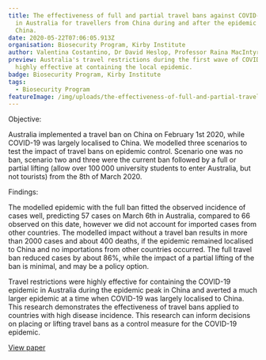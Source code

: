 ```yaml
---
title: The effectiveness of full and partial travel bans against COVID-19 spread
  in Australia for travellers from China during and after the epidemic peak in
  China.
date: 2020-05-22T07:06:05.913Z
organisation: Biosecurity Program, Kirby Institute
author: Valentina Costantino, Dr David Heslop, Professor Raina MacIntyre
preview: Australia's travel restrictions during the first wave of COVID-19 were
  highly effective at containing the local epidemic.
badge: Biosecurity Program, Kirby Institute
tags:
  - Biosecurity Program
featureImage: /img/uploads/the-effectiveness-of-full-and-partial-travel-bans-against-covid-19-spread-in-australia-for-travellers-from-china-during-and-after-the-epidemic-peak-in-china.jpeg
---
```

Objective: 

Australia implemented a travel ban on China on February 1st 2020, while COVID-19 was largely localised to China. We modelled three scenarios to test the impact of travel bans on epidemic control. Scenario one was no ban, scenario two and three were the current ban followed by a full or partial lifting (allow over 100 000 university students to enter Australia, but not tourists) from the 8th of March 2020.


Findings:

The modelled epidemic with the full ban fitted the observed incidence of cases well, predicting 57 cases on March 6th in Australia, compared to 66 observed on this date, however we did not account for imported cases from other countries. The modelled impact without a travel ban results in more than 2000 cases and about 400 deaths, if the epidemic remained localised to China and no importations from other countries occurred. The full travel ban reduced cases by about 86%, while the impact of a partial lifting of the ban is minimal, and may be a policy option.

Travel restrictions were highly effective for containing the COVID-19 epidemic in Australia during the epidemic peak in China and averted a much larger epidemic at a time when COVID-19 was largely localised to China. This research demonstrates the effectiveness of travel bans applied to countries with high disease incidence. This research can inform decisions on placing or lifting travel bans as a control measure for the COVID-19 epidemic.

<a href="https://www.ncbi.nlm.nih.gov/pmc/articles/PMC7313810/" target="_blank">
View paper
</a>